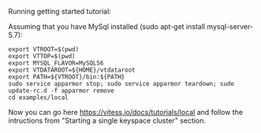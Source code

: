 
Running getting started tutorial:

Assuming that you have MySql installed (sudo apt-get install mysql-server-5.7):

```
export VTROOT=$(pwd)
export VTTOP=$(pwd)
export MYSQL_FLAVOR=MySQL56
export VTDATAROOT=${HOME}/vtdataroot
export PATH=${VTROOT}/bin:${PATH}
sudo service apparmor stop; sudo service apparmor teardown; sudo update-rc.d -f apparmor remove
cd examples/local
```

Now you can go here https://vitess.io/docs/tutorials/local and follow the intructions from "Starting a single keyspace cluster" section.
